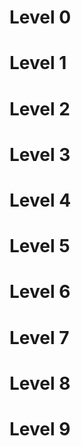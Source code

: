 # Level 0

# Level 1

# Level 2 

# Level 3

# Level 4

# Level 5

# Level 6

# Level 7

# Level 8

# Level 9